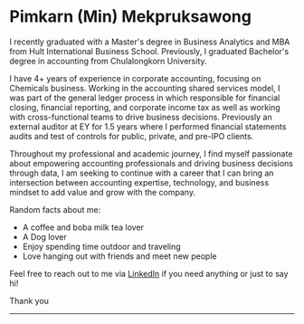# Pimkarn (Min) Mekpruksawong

I recently graduated with a Master's degree in Business Analytics and MBA from Hult International Business School. Previously, I graduated Bachelor's degree in accounting from Chulalongkorn University.

I have 4+ years of experience in corporate accounting, focusing on Chemicals business. Working in the accounting shared services model, I was part of the general ledger process in which responsible for financial closing, financial reporting, and corporate income tax as well as working with cross-functional teams to drive business decisions. Previously an external auditor at EY for 1.5 years where I performed financial statements audits and test of controls for public, private, and pre-IPO clients.

Throughout my professional and academic journey, I find myself passionate about empowering accounting professionals and driving business decisions through data, I am seeking to continue with a career that I can bring an intersection between accounting expertise, technology, and business mindset to add value and grow with the company.

Random facts about me:
- A coffee and boba milk tea lover
- A Dog lover
- Enjoy spending time outdoor and traveling
- Love hanging out with friends and meet new people


Feel free to reach out to me via [LinkedIn](https://www.linkedin.com/in/pimkarnm/) if you need anything or just to say hi! 

Thank you

----------------------------------------------------------------------------------------
